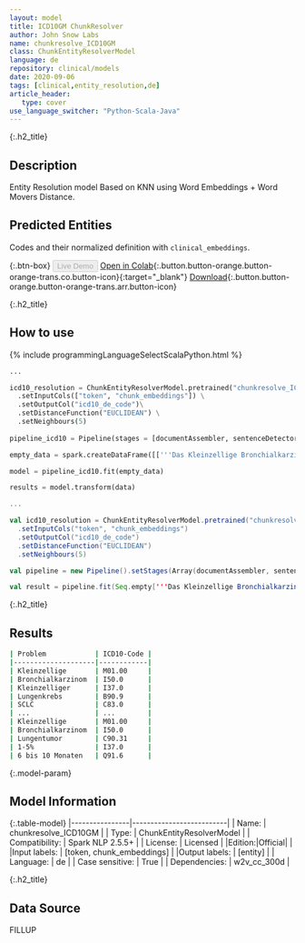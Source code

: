 ```yaml
---
layout: model
title: ICD10GM ChunkResolver
author: John Snow Labs
name: chunkresolve_ICD10GM
class: ChunkEntityResolverModel
language: de
repository: clinical/models
date: 2020-09-06
tags: [clinical,entity_resolution,de]
article_header:
   type: cover
use_language_switcher: "Python-Scala-Java"
---
```


{:.h2_title}
## Description
Entity Resolution model Based on KNN using Word Embeddings + Word Movers Distance.

## Predicted Entities 
Codes and their normalized definition with `clinical_embeddings`.

{:.btn-box}
<button class="button button-orange" disabled>Live Demo</button>
[Open in Colab](https://github.com/JohnSnowLabs/spark-nlp-workshop/blob/master/tutorials/Certification_Trainings/Healthcare/14.German_Healthcare_Models.ipynb){:.button.button-orange.button-orange-trans.co.button-icon}{:target="_blank"}
[Download](https://s3.amazonaws.com/auxdata.johnsnowlabs.com/clinical/models/chunkresolve_ICD10GM_de_2.5.5_2.4_1599431635423.zip){:.button.button-orange.button-orange-trans.arr.button-icon}

{:.h2_title}
## How to use 
<div class="tabs-box" markdown="1">

{% include programmingLanguageSelectScalaPython.html %}

```python
...

icd10_resolution = ChunkEntityResolverModel.pretrained("chunkresolve_ICD10GM",'de','clinical/models') \
  .setInputCols(["token", "chunk_embeddings"]) \
  .setOutputCol("icd10_de_code")\
  .setDistanceFunction("EUCLIDEAN") \
  .setNeighbours(5)
    
pipeline_icd10 = Pipeline(stages = [documentAssembler, sentenceDetector, tokenizer, stopwords, de_embeddings, de_ner, ner_converter, chunk_embeddings, icd10_resolution])

empty_data = spark.createDataFrame([['''Das Kleinzellige Bronchialkarzinom (Kleinzelliger Lungenkrebs, SCLC) ist Hernia femoralis, Akne, einseitig, ein hochmalignes bronchogenes Karzinom, das überwiegend im Zentrum der Lunge, in einem Hauptbronchus entsteht. Die mittlere Prävalenz wird auf 1/20.000 geschätzt. Vom SCLC sind hauptsächlich Peronen mittleren Alters (27-66 Jahre) mit Raucheranamnese betroffen. Etwa 70% der Patienten mit SCLC haben bei Stellung der Diagnose schon extra-thorakale Symptome. Zu den Symptomen gehören Thoraxschmerz, Dyspnoe, Husten und pfeifende Atmung. Die Beteiligung benachbarter Bereiche verursacht Heiserkeit, Dysphagie und Oberes Vena-cava-Syndrom (Obstruktion des Blutflusses durch die Vena cava superior). Zusätzliche Symptome als Folge einer Fernmetastasierung sind ebenfalls möglich. Rauchen und Strahlenexposition sind synergistisch wirkende Risikofaktoren. Die industrielle Exposition mit Bis (Chlormethyläther) ist ein weiterer Risikofaktor. Röntgenaufnahmen des Thorax sind nicht ausreichend empfindlich, um einen SCLC frühzeitig zu erkennen. Röntgenologischen Auffälligkeiten muß weiter nachgegangen werden, meist mit Computertomographie. Die Diagnose wird bioptisch gesichert. Patienten mit SCLC erhalten meist Bestrahlung und/oder Chemotherapie. In Hinblick auf eine Verbesserung der Überlebenschancen der Patienten ist sowohl bei ausgedehnten und bei begrenzten SCLC eine kombinierte Chemotherapie wirksamer als die Behandlung mit Einzelsubstanzen. Es kann auch eine prophylaktische Bestrahlung des Schädels erwogen werden, da innerhalb von 2-3 Jahren nach Behandlungsbeginn ein hohes Risiko für zentralnervöse Metastasen besteht. Das Kleinzellige Bronchialkarzinom ist der aggressivste Lungentumor: Die 5-Jahres-Überlebensrate beträgt 1-5%, der Median des gesamten Überlebens liegt bei etwa 6 bis 10 Monaten.''']]).toDF("text")

model = pipeline_icd10.fit(empty_data)

results = model.transform(data)

```

```scala
...

val icd10_resolution = ChunkEntityResolverModel.pretrained("chunkresolve_ICD10GM",'de','clinical/models')
  .setInputCols("token", "chunk_embeddings") 
  .setOutputCol("icd10_de_code")
  .setDistanceFunction("EUCLIDEAN")
  .setNeighbours(5)

val pipeline = new Pipeline().setStages(Array(documentAssembler, sentenceDetector, tokenizer, stopwords, de_embeddings, de_ner, ner_converter, chunk_embeddings, icd10_resolution))

val result = pipeline.fit(Seq.empty['''Das Kleinzellige Bronchialkarzinom (Kleinzelliger Lungenkrebs, SCLC) ist Hernia femoralis, Akne, einseitig, ein hochmalignes bronchogenes Karzinom, das überwiegend im Zentrum der Lunge, in einem Hauptbronchus entsteht. Die mittlere Prävalenz wird auf 1/20.000 geschätzt. Vom SCLC sind hauptsächlich Peronen mittleren Alters (27-66 Jahre) mit Raucheranamnese betroffen. Etwa 70% der Patienten mit SCLC haben bei Stellung der Diagnose schon extra-thorakale Symptome. Zu den Symptomen gehören Thoraxschmerz, Dyspnoe, Husten und pfeifende Atmung. Die Beteiligung benachbarter Bereiche verursacht Heiserkeit, Dysphagie und Oberes Vena-cava-Syndrom (Obstruktion des Blutflusses durch die Vena cava superior). Zusätzliche Symptome als Folge einer Fernmetastasierung sind ebenfalls möglich. Rauchen und Strahlenexposition sind synergistisch wirkende Risikofaktoren. Die industrielle Exposition mit Bis (Chlormethyläther) ist ein weiterer Risikofaktor. Röntgenaufnahmen des Thorax sind nicht ausreichend empfindlich, um einen SCLC frühzeitig zu erkennen. Röntgenologischen Auffälligkeiten muß weiter nachgegangen werden, meist mit Computertomographie. Die Diagnose wird bioptisch gesichert. Patienten mit SCLC erhalten meist Bestrahlung und/oder Chemotherapie. In Hinblick auf eine Verbesserung der Überlebenschancen der Patienten ist sowohl bei ausgedehnten und bei begrenzten SCLC eine kombinierte Chemotherapie wirksamer als die Behandlung mit Einzelsubstanzen. Es kann auch eine prophylaktische Bestrahlung des Schädels erwogen werden, da innerhalb von 2-3 Jahren nach Behandlungsbeginn ein hohes Risiko für zentralnervöse Metastasen besteht. Das Kleinzellige Bronchialkarzinom ist der aggressivste Lungentumor: Die 5-Jahres-Überlebensrate beträgt 1-5%, der Median des gesamten Überlebens liegt bei etwa 6 bis 10 Monaten.'''].toDS.toDF("text")).transform(data)

```
</div>

{:.h2_title}
## Results

```bash
| Problem            | ICD10-Code |
|--------------------|------------|
| Kleinzellige       | M01.00     |
| Bronchialkarzinom  | I50.0      |
| Kleinzelliger      | I37.0      |
| Lungenkrebs        | B90.9      |
| SCLC               | C83.0      |
| ...                | ...        |
| Kleinzellige       | M01.00     |
| Bronchialkarzinom  | I50.0      |
| Lungentumor        | C90.31     |
| 1-5%               | I37.0      |
| 6 bis 10 Monaten   | Q91.6      |
```

{:.model-param}
## Model Information

{:.table-model}
|----------------|--------------------------|
| Name:           | chunkresolve_ICD10GM     |
| Type:    | ChunkEntityResolverModel |
| Compatibility:  | Spark NLP 2.5.5+                    |
| License:        | Licensed                 |
|Edition:|Official|               |
|Input labels:         | [token, chunk_embeddings]  |
|Output labels:        | [entity]                  |
| Language:       | de                       |
| Case sensitive: | True                     |
| Dependencies:  | w2v_cc_300d              |

{:.h2_title}
## Data Source
FILLUP
